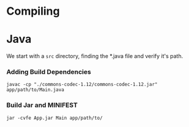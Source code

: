 <!-- TITLE: Java -->
<!-- SUBTITLE: A quick summary of Java -->

# Compiling
# Java

We start with a `src` directory, finding the *.java file and verify it's path.

### Adding Build Dependencies

	javac -cp "./commons-codec-1.12/commons-codec-1.12.jar" app/path/to/Main.java

### Build Jar and MINIFEST

	jar -cvfe App.jar Main app/path/to/
